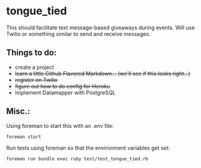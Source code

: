 tongue_tied
===========

This should facilitate text message-based giveaways during events. Will use Twilio or something similar to send and receive messages.

Things to do:
-------------

- create a project
- ~~learn a little Github Flavored Markdown... (we'll see if this looks right...)~~
- ~~register on Twilio~~
- ~~figure out how to do config for Heroku~~
- implement Datamapper with PostgreSQL

Misc.:
--------------------

Using foreman to start this with an .env file:
    
    foreman start

Run tests using foreman so that the environment variables get set:
    
    foreman run bundle exec ruby test/test_tongue_tied.rb
